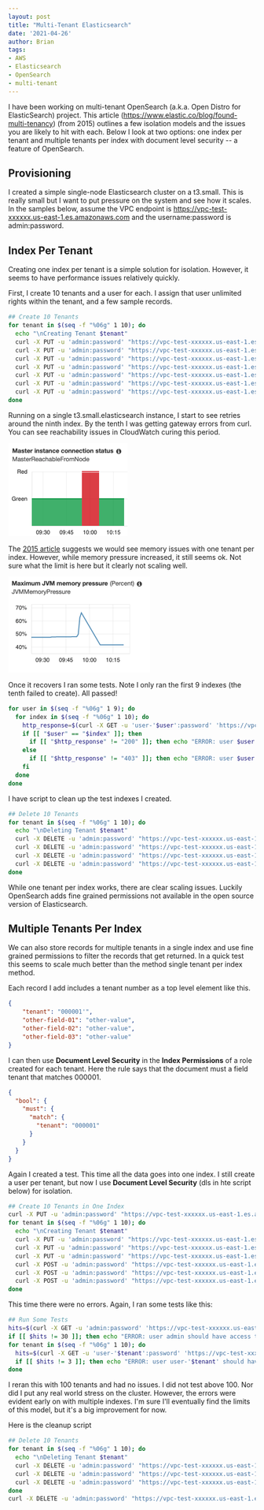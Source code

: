 ```yaml
---
layout: post
title: "Multi-Tenant Elasticsearch"
date: '2021-04-26'
author: Brian
tags: 
- AWS
- Elasticsearch
- OpenSearch
- multi-tenant
---
```


I have been working on multi-tenant OpenSearch (a.k.a. Open Distro for ElasticSearch) project. This article (https://www.elastic.co/blog/found-multi-tenancy) (from 2015) outlines a few isolation models and the issues you are likely to hit with each. Below I look at two options: one index per tenant and multiple tenants per index with document level security -- a feature of OpenSearch. 

## Provisioning

I created a simple single-node Elasticsearch cluster on a t3.small. This is really small but I want to put pressure on the system and see how it scales.  In the samples below, assume the VPC endpoint is https://vpc-test-xxxxxx.us-east-1.es.amazonaws.com and the username:password is admin:password.

## Index Per Tenant

Creating one index per tenant is a simple solution for isolation. However, it seems to have performance issues relatively quickly. 

First, I create 10 tenants and a user for each. I assign that user unlimited rights within the tenant, and a few sample records.



```bash
## Create 10 Tenants
for tenant in $(seq -f "%06g" 1 10); do 
  echo "\nCreating Tenant $tenant"
  curl -X PUT -u 'admin:password' "https://vpc-test-xxxxxx.us-east-1.es.amazonaws.com/index-$tenant"
  curl -X PUT -u 'admin:password' "https://vpc-test-xxxxxx.us-east-1.es.amazonaws.com/_opendistro/_security/api/roles/role-$tenant" -H 'Content-Type: application/json' --data '{"index_permissions": [{"index_patterns": ["index-'$tenant'"],"allowed_actions": ["unlimited"]}]}'
  curl -X PUT -u 'admin:password' "https://vpc-test-xxxxxx.us-east-1.es.amazonaws.com/_opendistro/_security/api/internalusers/user-$tenant" -H 'Content-Type: application/json' --data '{"password": "password"}'
  curl -X PUT -u 'admin:password' "https://vpc-test-xxxxxx.us-east-1.es.amazonaws.com/_opendistro/_security/api/rolesmapping/role-$tenant" -H 'Content-Type: application/json' --data '{"users":["user-'$tenant'"]}'
  curl -X PUT -u 'admin:password' "https://vpc-test-xxxxxx.us-east-1.es.amazonaws.com/index-$tenant/_doc/1" -H 'Content-Type: application/json' --data '{"name": "t'$tenant'd000001", "description": "Tenant '$tenant', Record 000001"}' 
  curl -X PUT -u 'admin:password' "https://vpc-test-xxxxxx.us-east-1.es.amazonaws.com/index-$tenant/_doc/2" -H 'Content-Type: application/json' --data '{"name": "t'$tenant'd000002", "description": "Tenant '$tenant', Record 000002"}' 
  curl -X PUT -u 'admin:password' "https://vpc-test-xxxxxx.us-east-1.es.amazonaws.com/index-$tenant/_doc/3" -H 'Content-Type: application/json' --data '{"name": "t'$tenant'd000003", "description": "Tenant '$tenant', Record 000003"}' 
done
```

Running on a single t3.small.elasticsearch instance, I start to see retries around the ninth index. By the tenth I was getting gateway errors from curl.  You can see reachability issues in CloudWatch curing this period. 

![Connection Status](status.png)

The [2015 article](https://www.elastic.co/blog/found-multi-tenancy) suggests we would see memory issues with one tenant per index. However, while memory pressure increased, it still seems ok. Not sure what the limit is here but it clearly not scaling well. 


![Memory Pressure](memory.png)

Once it recovers I ran some tests. Note I only ran the first 9 indexes (the tenth failed to create). All passed!

```bash
for user in $(seq -f "%06g" 1 9); do 
  for index in $(seq -f "%06g" 1 10); do 
    http_response=$(curl -X GET -u 'user-'$user':password' 'https://vpc-test-xxxxxx.us-east-1.es.amazonaws.com/index-'$index'/_doc/1' -o /dev/null --silent -w "%{http_code}")
    if [[ "$user" == "$index" ]]; then
      if [[ "$http_response" != "200" ]]; then echo "ERROR: user $user should have access to index $index but does not. HTTP response code was $http_response"; fi
    else
      if [[ "$http_response" != "403" ]]; then echo "ERROR: user $user should not have access to $index but does. HTTP response code was $http_response"; fi
    fi
  done
done
```

I have script to clean up the test indexes I created.

```bash
## Delete 10 Tenants 
for tenant in $(seq -f "%06g" 1 10); do 
  echo "\nDeleting Tenant $tenant"
  curl -X DELETE -u 'admin:password' "https://vpc-test-xxxxxx.us-east-1.es.amazonaws.com/_opendistro/_security/api/roles/role-$tenant"
  curl -X DELETE -u 'admin:password' "https://vpc-test-xxxxxx.us-east-1.es.amazonaws.com/_opendistro/_security/api/rolesmapping/role-$tenant"
  curl -X DELETE -u 'admin:password' "https://vpc-test-xxxxxx.us-east-1.es.amazonaws.com/_opendistro/_security/api/internalusers/user-$tenant"
  curl -X DELETE -u 'admin:password' "https://vpc-test-xxxxxx.us-east-1.es.amazonaws.com/index-$tenant"
done
```

While one tenant per index works, there are clear scaling issues. Luckily OpenSearch adds fine grained permissions not available in the open source version of Elasticsearch. 


## Multiple Tenants Per Index

We can also store records for multiple tenants in a single index and use fine grained permissions to filter the records that get returned. In a quick test this seems to scale much better than the method single tenant per index method. 

Each record I add includes a tenant number as a top level element like this.

```json
{
    "tenant": "000001'", 
    "other-field-01": "other-value",
    "other-field-02": "other-value",
    "other-field-03": "other-value"
} 
```


I can then use **Document Level Security** in the **Index Permissions** of a role created for each tenant. Here the rule says that the document must a field tenant that matches 000001. 

```json
{
  "bool": {
    "must": {
      "match": {
        "tenant": "000001"
      }
    }
  }
}
```

Again I created a test. This time all the data goes into one index. I still create a user per tenant, but now I use **Document Level Security** (dls in hte script below) for isolation. 

```bash
## Create 10 Tenants in One Index
curl -X PUT -u 'admin:password' "https://vpc-test-xxxxxx.us-east-1.es.amazonaws.com/multitenant"
for tenant in $(seq -f "%06g" 1 10); do 
  echo "\nCreating Tenant $tenant"
  curl -X PUT -u 'admin:password' "https://vpc-test-xxxxxx.us-east-1.es.amazonaws.com/_opendistro/_security/api/roles/role-$tenant" -H 'Content-Type: application/json' --data '{"index_permissions": [{"index_patterns":["multitenant"],"dls": "{\"bool\":{\"must\":{\"match\":{\"tenant\":\"'$tenant'\"}}}}","allowed_actions":["unlimited"]}]}'
  curl -X PUT -u 'admin:password' "https://vpc-test-xxxxxx.us-east-1.es.amazonaws.com/_opendistro/_security/api/internalusers/user-$tenant" -H 'Content-Type: application/json' --data '{"password": "password"}'
  curl -X PUT -u 'admin:password' "https://vpc-test-xxxxxx.us-east-1.es.amazonaws.com/_opendistro/_security/api/rolesmapping/role-$tenant" -H 'Content-Type: application/json' --data '{"users":["user-'$tenant'"]}'
  curl -X POST -u 'admin:password' "https://vpc-test-xxxxxx.us-east-1.es.amazonaws.com/multitenant/_doc/" -H 'Content-Type: application/json' --data '{"tenant": "'$tenant'", "name": "t'$tenant'd000001", "description": "Tenant '$tenant', Record 000001"}' 
  curl -X POST -u 'admin:password' "https://vpc-test-xxxxxx.us-east-1.es.amazonaws.com/multitenant/_doc/" -H 'Content-Type: application/json' --data '{"tenant": "'$tenant'", "name": "t'$tenant'd000002", "description": "Tenant '$tenant', Record 000002"}' 
  curl -X POST -u 'admin:password' "https://vpc-test-xxxxxx.us-east-1.es.amazonaws.com/multitenant/_doc/" -H 'Content-Type: application/json' --data '{"tenant": "'$tenant'", "name": "t'$tenant'd000003", "description": "Tenant '$tenant', Record 000003"}' 
done
```

This time there were no errors. Again, I ran some tests like this:

```bash
## Run Some Tests
hits=$(curl -X GET -u 'admin:password' 'https://vpc-test-xxxxxx.us-east-1.es.amazonaws.com/multitenant/_search?pretty=true' 2> /dev/null | jq '.hits.total.value')
if [[ $hits != 30 ]]; then echo "ERROR: user admin should have access to 30 records but search returned '$hits'."; fi
for tenant in $(seq -f "%06g" 1 10); do
  hits=$(curl -X GET -u 'user-'$tenant':password' 'https://vpc-test-xxxxxx.us-east-1.es.amazonaws.com/multitenant/_search?pretty=true' 2> /dev/null | jq '.hits.total.value')
  if [[ $hits != 3 ]]; then echo "ERROR: user user-'$tenant' should have access to 3 records but search returned '$hits'."; fi
done
```

I reran this with 100 tenants and had no issues. I did not test above 100. Nor did I put any real world stress on the cluster. However, the errors were evident early on with multiple indexes.  I'm sure I'll eventually find the limits of this model, but it's a big improvement for now. 

Here is the cleanup script

```bash
## Delete 10 Tenants 
for tenant in $(seq -f "%06g" 1 10); do 
  echo "\nDeleting Tenant $tenant"
  curl -X DELETE -u 'admin:password' "https://vpc-test-xxxxxx.us-east-1.es.amazonaws.com/_opendistro/_security/api/roles/role-$tenant"
  curl -X DELETE -u 'admin:password' "https://vpc-test-xxxxxx.us-east-1.es.amazonaws.com/_opendistro/_security/api/rolesmapping/role-$tenant"
  curl -X DELETE -u 'admin:password' "https://vpc-test-xxxxxx.us-east-1.es.amazonaws.com/_opendistro/_security/api/internalusers/user-$tenant"
done
curl -X DELETE -u 'admin:password' "https://vpc-test-xxxxxx.us-east-1.es.amazonaws.com/multitenant"
```


